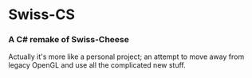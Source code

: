 Swiss-CS
========

### A C# remake of Swiss-Cheese ###
Actually it's more like a personal project; an attempt to move away from legacy OpenGL and use all the complicated new stuff.
